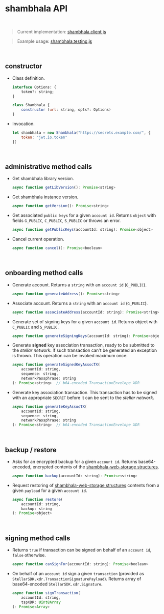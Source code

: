 # shambhala API

<br />




> Current implementation: [shambhala.client.js][shambhalaclient]

> Example usage: [shambhala.testing.js][shambhalatesting]

<br />




## constructor

* Class definition.

    ```javascript
    interface Options: {
        token?: string;
    }

    class Shambhala {
        constructor (url: string, opts?: Options)
    }
    ```


* Invocation.

    ```javascript
    let shambhala = new Shambhala("https://secrets.example.com/", {
        token: "jwt.io.token"
    })
    ```

<br />




## administrative method calls

* Get shambhala library version.

    ```javascript
    async function getLibVersion(): Promise<string>
    ```


* Get shambhala instance version.

    ```javascript
    async function getVersion(): Promise<string>
    ```


* Get associated `public keys` for a given `account id`. Returns `object`
    with fields `G_PUBLIC`, `C_PUBLIC`, `S_PUBLIC` or throws an error.

    ```javascript
    async function getPublicKeys(accountId: string): Promise<object>
    ```


* Cancel current operation.

    ```javascript
    async function cancel(): Promise<boolean>
    ```

<br />




## onboarding method calls

* Generate account. Returns a `string` with an `account id` (`G_PUBLIC`).

    ```javascript
    async function generateAddress(): Promise<string>
    ```


* Associate account. Returns a `string` with an `account id` (`G_PUBLIC`).

    ```javascript
    async function associateAddress(accountId: string): Promise<string>
    ```


* Generate set of signing keys for a given `account id`. Returns object
    with `C_PUBLIC` and `S_PUBLIC`.

    ```javascript
    async function generateSigningKeys(accountId: string): Promise<object>
    ```


* Generate **signed** key association transaction, ready to be submitted
    to the _stellar network_. If such transaction can't be generated
    an exception is thrown. This operation can be invoked maximum once.

    ```javascript
    async function generateSignedKeyAssocTX(
        accountId: string,
        sequence: string,
        networkPassphrase: string
    ): Promise<string>  // b64-encoded TransactionEnvelope XDR
    ```


* Generate key association transaction. This transaction has to be signed
    with an appropriate `SECRET` before it can be sent
    to the _stellar network_.

    ```javascript
    async function generateKeyAssocTX(
        accountId: string,
        sequence: string,
        networkPassphrase: string
    ): Promise<string>  // b64-encoded TransactionEnvelope XDR
    ```

<br />




## backup / restore

* Asks for an encrypted backup for a given `account id`. Returns
    base64-encoded, encrypted contents of the
    [shambhala-web-storage structures][shambhalafrontenddata].

    ```javascript
    async function backup(accountId: string): Promise<string>
    ```


* Request restoring of [shambhala-web-storage structures][shambhalafrontenddata]
    contents from a given `payload` for a given `account id`.

    ```javascript
    async function restore(
        accountId: string,
        backup: string
    ): Promise<object>
    ```

<br />




## signing method calls

* Returns `true` if transaction can be signed on behalf of an `account id`,
    `false` otherwise.

    ```javascript
    async function canSignFor(accountId: string): Promise<boolean>
    ```


* On behalf of an `account id` sign a given `transaction` (provided as
    `StellarSDK.xdr.TransactionSignaturePayload`). Returns array of
    base64-encoded `StellarSDK.xdr.Signature`.

    ```javascript
    async function signTransaction(
        accountId: string,
        tspXDR: Uint8Array
    ): Promise<Array>
    ```




[shambhalaclient]: ../src/lib/shambhala.client.js
[shambhalatesting]: ../src/lib/shambhala.testing.js
[shambhalafrontenddata]: ../doc/03.datatypes.md#frontend-web-storage
